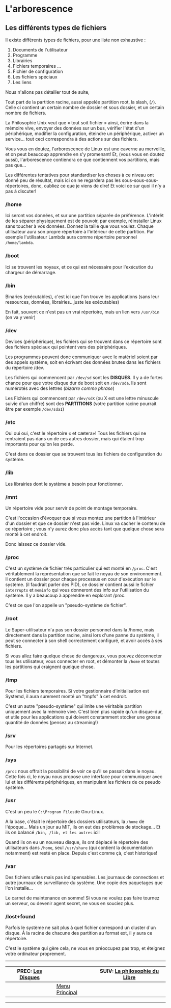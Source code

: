 # L'arborescence


## Les différents types de fichiers 

Il existe différents types de fichiers, pour une liste non exhaustive :

1. Documents de l'utilisateur
1. Programme
1. Librairies
1. Fichiers temporaires ...
1. Fichier de configuration
1. Les fichiers spéciaux
1. Les liens

Nous n'allons pas détailler tout de suite,

Tout part de la partition racine, aussi appelée partition root, la slash, (`/`). Celle ci contient un certain nombre de dossier et sous dossier, et un certain nombre de fichiers.

La Philosophie Unix veut que « tout soit fichier » ainsi, écrire dans la mémoire vive, envoyer des données sur un bus, vérifier l'état d'un périphérique, modifier la configuration, éteindre un périphérique, activer un service... tout ceci correspondra à des actions sur des fichiers.

Vous vous en doutez, l'arborescence de Linux est une caverne au merveille, et on peut beaucoup apprendre en s'y promenant! Et, (vous vous en doutez aussi), l'arborescence contiendra ce que contiennent vos partitions, mais pas que...

Les différentes tentatives pour standardiser les choses à ce niveau ont donné peu de résultat, mais ici on ne regardera pas les sous-sous-sous-répertoires, donc, oubliez ce que je viens de dire! Et voici ce sur quoi il n'y a pas à discuter!

### /home 

Ici seront vos données, et sur une partition séparée de préférence. L'intérêt de les séparer physiquement est de pouvoir, par exemple, réinstaller Linux sans toucher à vos données. Donnez la taille que vous voulez. Chaque utilisateur aura son propre répertoire à l'intérieur de cette partition. Par exemple l'utilisateur Lambda aura comme répertoire personnel `/home/lambda`.

### /boot 

Ici se trouvent les noyaux, et ce qui est nécessaire pour l'exécution du chargeur de démarrage.

### /bin 

Binaries (exécutables), c'est ici que l'on trouve les applications (sans leur ressources, données, librairies...juste les exécutables)

En fait, souvent ce n'est pas un vrai répertoire, mais un lien vers `/usr/bin` (on va y venir)

### /dev 

Devices (périphérique), les fichiers qui se trouvent dans ce répertoire sont des fichiers spéciaux qui pointent vers des périphériques.

Les programmes peuvent donc communiquer avec le matériel soient par des appels système, soit en écrivant des données brutes dans les fichiers du répertoire /dev.

Les fichiers qui commencent par `/dev/sd` sont les **DISQUES**. Il y a de fortes chance pour que votre disque dur de boot soit en `/dev/sda`. Ils sont numérotés avec des lettres (*bizarre comme phrase*)

Les Fichiers qui commencent par `/dev/sdX` (ou X est une lettre minuscule suivie d'un chiffre) sont des **PARTITIONS** (votre partition racine pourrait être par exemple `/dev/sda1`)

### /etc 

Oui oui oui, c'est le répertoire « et cætera»! Tous les fichiers qui ne rentraient pas dans un de ces autres dossier, mais qui étaient trop importants pour qu'on les perde.

C'est dans ce dossier que se trouvent tous les fichiers de configuration du système.

### /lib 

Les librairies dont le système a besoin pour fonctionner.

### /mnt 

Un répertoire vide pour servir de point de montage temporaire.

C'est l'occasion d'évoquer que si vous montez une partition à l'intérieur d'un dossier et que ce dossier n'est pas vide. Linux va cacher le contenu de ce répertoire ; vous n'y aurez donc plus accès tant que quelque chose sera monté à cet endroit.

Donc laissez ce dossier vide.

### /proc 

C'est un système de fichier très particulier qui est monté en `/proc`. C'est véritablement la représentation que se fait le noyau de son environnement. Il contient un dossier pour chaque processus en cour d'exécution sur le système. (il faudrait parler des PID), ce dossier contient aussi le fichier `interrupts` et `meminfo` qui vous donneront des info sur l'utilisation du système. Il y a beaucoup à apprendre en explorant /proc.

C'est ce que l'on appelle un "pseudo-système de fichier".

### /root 

Le Super-utilisateur n'a pas son dossier personnel dans la /home, mais directement dans la partition racine, ainsi lors d'une panne du système, il peut se connecter à son shell correctement configuré, et avoir accès à ses fichiers.

Si vous allez faire quelque chose de dangereux, vous pouvez déconnecter tous les utilisateur, vous connecter en root, et démonter la `/home` et toutes les partitions qui craignent quelque chose.

### /tmp 

Pour les fichiers temporaires. Si votre gestionnaire d'initialisation est Systemd, il aura surement monté un "tmpfs" à cet endroit.

C'est un autre "pseudo-système" qui imite une véritable partition uniquement avec la mémoire vive. C'est bien plus rapide qu'un disque-dur, et utile pour les applications qui doivent constamment stocker une grosse quantité de données (pensez au streaming!)

### /srv 

Pour les répertoires partagés sur Internet.

### /sys 

`/proc` nous offrait la possibilité de voir ce qu'il se passait dans le noyau. Cette fois ci, le noyau nous propose une interface pour communiquer avec lui et les différents périphériques, en manipulant les fichiers de ce pseudo système.

### /usr 

C'est un peu le `C:\Program Files`de Gnu-Linux.

A la base, c'était le répertoire des dossiers utilisateurs, la `/home` de l'époque... Mais un jour au MIT, ils on eut des problèmes de stockage... Et ils on balancé `/bin, /lib, et les autres` ici!

Quand ils on eu un nouveau disque, ils ont déplacé le répertoire des utilisateurs dans `/home`, seul `/usr/share` (qui contient la documentation notamment) est resté en place. Depuis c'est comme çà, c'est historique!

### /var 

Des fichiers utiles mais pas indispensables. Les journaux de connections et autre journaux de surveillance du système. Une copie des paquetages que l'on installe...

Le carnet de maintenance en somme! Si vous ne voulez pas faire tournez un serveur, ou devenir agent secret, ne vous en souciez plus.

### /lost+found 

Parfois le système ne sait plus à quel fichier correspond un cluster d'un disque. À la racine de chacune des partition au format ext, il y aura ce répertoire.

C'est le système qui gère cela, ne vous en préoccupez pas trop, et éteignez votre ordinateur proprement.
 
-------------------------------------------
| PREC: [Les Disques](110_disks.md) |  | SUIV: [La philosophie du Libre](130_libre.md) |
| -------------  | ----- |  ----------         |
|  | [Menu Principal](index.md) |  |
-------------------------------------------
